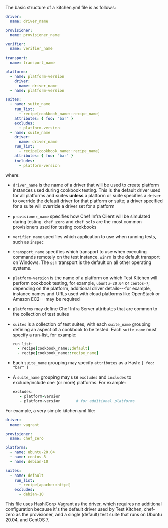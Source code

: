 The basic structure of a kitchen.yml file is as follows:

```yaml
driver:
  name: driver_name

provisioner:
  name: provisioner_name

verifier:
  name: verifier_name

transport:
  name: transport_name

platforms:
  - name: platform-version
    driver:
      name: driver_name
  - name: platform-version

suites:
  - name: suite_name
    run_list:
      - recipe[cookbook_name::recipe_name]
    attributes: { foo: "bar" }
    excludes:
      - platform-version
  - name: suite_name
    driver:
      name: driver_name
    run_list:
      - recipe[cookbook_name::recipe_name]
    attributes: { foo: "bar" }
    includes:
      - platform-version
```

where:

- `driver_name` is the name of a driver that will be used to create
    platform instances used during cookbook testing. This is the default
    driver used for all platforms and suites **unless** a platform or
    suite specifies a `driver` to override the default driver for that
    platform or suite; a driver specified for a suite will override a
    driver set for a platform

- `provisioner_name` specifies how Chef Infra Client will be simulated
    during testing. `chef_zero` and `chef_solo` are the most common
    provisioners used for testing cookbooks

- `verifier_name` specifies which application to use when running
    tests, such as `inspec`

- `transport_name` specifies which transport to use when executing
    commands remotely on the test instance. `winrm` is the default
    transport on Windows. The `ssh` transport is the default on all
    other operating systems.

- `platform-version` is the name of a platform on which Test Kitchen
    will perform cookbook testing, for example, `ubuntu-20.04` or
    `centos-7`; depending on the platform, additional driver
    details---for example, instance names and URLs used with cloud
    platforms like OpenStack or Amazon EC2---may be required

- `platforms` may define Chef Infra Server attributes that are common
    to the collection of test suites

- `suites` is a collection of test suites, with each `suite_name`
    grouping defining an aspect of a cookbook to be tested. Each
    `suite_name` must specify a run-list, for example:

    ```ruby
    run_list:
      - recipe[cookbook_name::default]
      - recipe[cookbook_name::recipe_name]
    ```

- Each `suite_name` grouping may specify `attributes` as a Hash:
    `{ foo: "bar" }`

- A `suite_name` grouping may use `excludes` and `includes` to
    exclude/include one (or more) platforms. For example:

    ```ruby
    excludes:
       - platform-version
       - platform-version       # for additional platforms
    ```

For example, a very simple kitchen.yml file:

```yaml
driver:
  name: vagrant

provisioner:
  name: chef_zero

platforms:
  - name: ubuntu-20.04
  - name: centos-8
  - name: debian-10

suites:
  - name: default
    run_list:
      - recipe[apache::httpd]
    excludes:
      - debian-10
```

This file uses HashiCorp Vagrant as the driver, which requires no additional
configuration because it's the default driver used by Test Kitchen,
chef-zero as the provisioner, and a single (default) test suite that
runs on Ubuntu 20.04, and CentOS 7.
